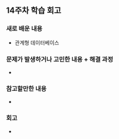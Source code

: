 ## 14주차 학습 회고
### 새로 배운 내용
- 관계형 데이터베이스




### 문제가 발생하거나 고민한 내용 + 해결 과정
- 

### 참고할만한 내용
- 


### 회고
- 
